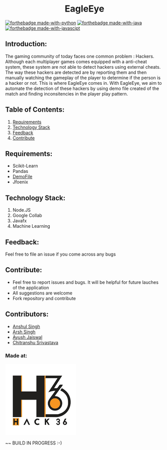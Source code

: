 <h1 align="center">EagleEye</h1>


[![forthebadge made-with-python](http://ForTheBadge.com/images/badges/made-with-python.svg)](https://www.python.org/)
[![forthebadge made-with-java](http://ForTheBadge.com/images/badges/made-with-java.svg)](https://www.java.com/)
[![forthebadge made-with-javascipt](http://ForTheBadge.com/images/badges/made-with-javascript.svg)](https://www.javascript.com/)



## Introduction:
  The gaming community of today faces one common problem : Hackers. Although each multiplayer games comes equipped with a anti-cheat system, these system are not able to detect hackers using external cheats. The way these hackers are detected are by reporting them and then manually watching the gameplay of the player to determine if the person is a hacker or not. This is where EagleEye comes in. With EagleEye, we aim to automate the detection of these hackers by using demo file created of the match and finding inconsitencies in the player play pattern.
  
## Table of Contents:

1) [Requirements](#ret)
2) [Technology Stack](#depend)
3) [Feedback](#feed)
4) [Contribute](#contri)

<a name="ret"></a>
## Requirements:
* Scikit-Learn
* Pandas
* <a href="https://github.com/saul/demofile">DemoFile</a>
* Jfoenix
  
<a name="depend"></a>
## Technology Stack:
  1) Node.JS
  2) Google Collab
  3) Javafx
  4) Machine Learning
  
  <a name="feed"></a>
## Feedback:
Feel free to file an issue if you come across any bugs

<a name="contri"></a>
## Contribute:
* Feel free to report issues and bugs. It will be helpful for future lauches of the application
* All suggestions are welcome
* Fork repository and contribute

## Contributors:

* [Anshul Singh](github.com/iosdev747)
* [Arsh Singh](github.com/iosdev474)
* [Ayush Jaiswal](github.com/ayush2709)
* [Chitranshu Srivastava](github.com/chitranshu651)


### Made at:
<img src="hack36.png">

~~ BUILD IN PROGRESS :-) 
 
  
 
